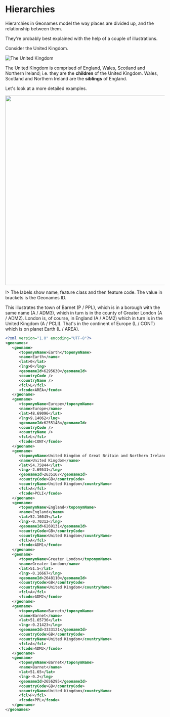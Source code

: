 # Hierarchies

Hierarchies in Geonames model the way places are divided up, and the relationship between them.

They're probably best explained with the help of a couple of illustrations.
 
Consider the United Kingdom. 
 
![The United Kingdom](/_media/united-kingdom.png)
 
The United Kingdom is comprised of England, Wales, Scotland and Northern Ireland; i.e. they are the **children** of the United Kingdom. Wales, Scotland and Northern Ireland are the **siblings** of England.

Let's look at a more detailed examples.

<img src="/_media/barnet-hierarchy.svg" width="600">
 
!> The labels show name, feature class and then feature code. The value in brackets is the Geonames ID.

This illustrates the town of Barnet (P / PPL), which is in a borough with the same name (A / ADM3), which in turn is in the county of Greater London (A / ADM2). London is, of course, in England (A / ADM2) which in turn is in the United Kingdom (A / PCLI). That's in the continent of Europe (L / CONT) which is on planet Earth (L / AREA).

```xml
<?xml version="1.0" encoding="UTF-8"?>
<geonames>
   <geoname>
      <toponymName>Earth</toponymName>
      <name>Earth</name>
      <lat>0</lat>
      <lng>0</lng>
      <geonameId>6295630</geonameId>
      <countryCode />
      <countryName />
      <fcl>L</fcl>
      <fcode>AREA</fcode>
   </geoname>
   <geoname>
      <toponymName>Europe</toponymName>
      <name>Europe</name>
      <lat>48.69096</lat>
      <lng>9.14062</lng>
      <geonameId>6255148</geonameId>
      <countryCode />
      <countryName />
      <fcl>L</fcl>
      <fcode>CONT</fcode>
   </geoname>
   <geoname>
      <toponymName>United Kingdom of Great Britain and Northern Ireland</toponymName>
      <name>United Kingdom</name>
      <lat>54.75844</lat>
      <lng>-2.69531</lng>
      <geonameId>2635167</geonameId>
      <countryCode>GB</countryCode>
      <countryName>United Kingdom</countryName>
      <fcl>A</fcl>
      <fcode>PCLI</fcode>
   </geoname>
   <geoname>
      <toponymName>England</toponymName>
      <name>England</name>
      <lat>52.16045</lat>
      <lng>-0.70312</lng>
      <geonameId>6269131</geonameId>
      <countryCode>GB</countryCode>
      <countryName>United Kingdom</countryName>
      <fcl>A</fcl>
      <fcode>ADM1</fcode>
   </geoname>
   <geoname>
      <toponymName>Greater London</toponymName>
      <name>Greater London</name>
      <lat>51.5</lat>
      <lng>-0.16667</lng>
      <geonameId>2648110</geonameId>
      <countryCode>GB</countryCode>
      <countryName>United Kingdom</countryName>
      <fcl>A</fcl>
      <fcode>ADM2</fcode>
   </geoname>
   <geoname>
      <toponymName>Barnet</toponymName>
      <name>Barnet</name>
      <lat>51.65736</lat>
      <lng>-0.21423</lng>
      <geonameId>3333121</geonameId>
      <countryCode>GB</countryCode>
      <countryName>United Kingdom</countryName>
      <fcl>A</fcl>
      <fcode>ADM3</fcode>
   </geoname>
   <geoname>
      <toponymName>Barnet</toponymName>
      <name>Barnet</name>
      <lat>51.65</lat>
      <lng>-0.2</lng>
      <geonameId>2656295</geonameId>
      <countryCode>GB</countryCode>
      <countryName>United Kingdom</countryName>
      <fcl>P</fcl>
      <fcode>PPL</fcode>
   </geoname>
</geonames>
```